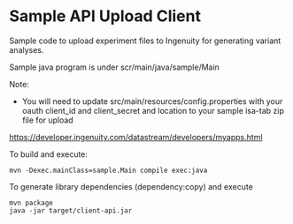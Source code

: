 # Sample API Upload Client

Sample code to upload experiment files to Ingenuity for generating variant analyses.

Sample java program is under scr/main/java/sample/Main

Note:

  * You will need to update src/main/resources/config.properties with your oauth client_id and client_secret and location to your sample isa-tab zip file for upload

https://developer.ingenuity.com/datastream/developers/myapps.html

To build and execute:

    mvn -Dexec.mainClass=sample.Main compile exec:java

To generate library dependencies (dependency:copy) and execute

    mvn package
    java -jar target/client-api.jar